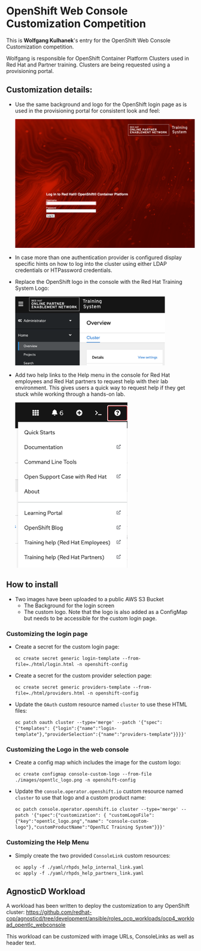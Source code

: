 # OpenShift Web Console Customization Competition

This is **Wolfgang Kulhanek**'s entry for the OpenShift Web Console Customization competition.

Wolfgang is responsible for OpenShift Container Platform Clusters used in Red Hat and Partner training. Clusters are being requested using a provisioning portal.

## Customization details:

* Use the same background and logo for the OpenShift login page as is used in the provisioning portal for consistent look and feel:

  [<img src="./images/custom_login_screen.png" width="600"/>](./images/custom_login_screen.png)

* In case more than one authentication provider is configured display specific hints on how to log into the cluster using either LDAP credentials or HTPassword credentials.

* Replace the OpenShift logo in the console with the Red Hat Training System Logo:

  [<img src="./images/custom_logo.png" width="400"/>](./images/custom_logo.png)

* Add two help links to the Help menu in the console for Red Hat employees and Red Hat partners to request help with their lab environment. This gives users a quick way to request help if they get stuck while working through a hands-on lab.

  [<img src="./images/custom_help_menu.png" width="300"/>](./images/custom_help_menu.png)

## How to install

* Two images have been uploaded to a public AWS S3 Bucket
  * The Background for the login screen
  * The custom logo. Note that the logo is also added as a ConfigMap but needs to be accessible for the custom login page.

### Customizing the login page

* Create a secret for the custom login page:
  ```
  oc create secret generic login-template --from-file=./html/login.html -n openshift-config
  ```
* Create a secret for the custom provider selection page:
  ```
  oc create secret generic providers-template --from-file=./html/providers.html -n openshift-config
  ```
* Update the `OAuth` custom resource named `cluster` to use these HTML files:
  ```
  oc patch oauth cluster --type='merge' --patch '{"spec":{"templates": {"login":{"name":"login-template"},"providerSelection":{"name":"providers-template"}}}}'
  ```

### Customizing the Logo in the web console

* Create a config map which includes the image for the custom logo:
  ```
  oc create configmap console-custom-logo --from-file ./images/opentlc_logo.png -n openshift-config
  ```
* Update the `console.operator.openshift.io` custom resource named `cluster` to use that logo and a custom product name:
  ```
  oc patch console.operator.openshift.io cluster --type='merge' --patch '{"spec":{"customization": { "customLogoFile": {"key":"opentlc_logo.png","name": "console-custom-logo"},"customProductName":"OpenTLC Training System"}}}'
  ```

### Customizing the Help Menu

* Simply create the two provided `ConsoleLink` custom resources:
  ```
  oc apply -f ./yaml/rhpds_help_internal_link.yaml
  oc apply -f ./yaml/rhpds_help_partners_link.yaml
  ```

## AgnosticD Workload

A workload has been written to deploy the customization to any OpenShift cluster: https://github.com/redhat-cop/agnosticd/tree/development/ansible/roles_ocp_workloads/ocp4_workload_opentlc_webconsole

This workload can be customized with image URLs, ConsoleLinks as well as header text.
